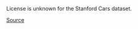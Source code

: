 License is unknown for the Stanford Cars dataset.

[Source](https://www.kaggle.com/datasets/jessicali9530/stanford-cars-dataset)